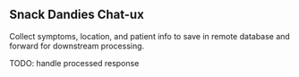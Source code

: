 ## Snack Dandies Chat-ux

Collect symptoms, location, and patient info to save in remote database and forward for downstream processing.

TODO: handle processed response
